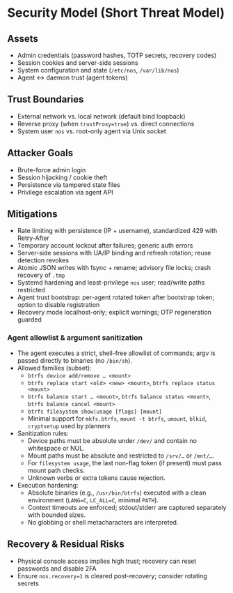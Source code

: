 # Security Model (Short Threat Model)

## Assets
- Admin credentials (password hashes, TOTP secrets, recovery codes)
- Session cookies and server-side sessions
- System configuration and state (`/etc/nos`, `/var/lib/nos`)
- Agent ↔ daemon trust (agent tokens)

## Trust Boundaries
- External network vs. local network (default bind loopback)
- Reverse proxy (when `trustProxy=true`) vs. direct connections
- System user `nos` vs. root-only agent via Unix socket

## Attacker Goals
- Brute-force admin login
- Session hijacking / cookie theft
- Persistence via tampered state files
- Privilege escalation via agent API

## Mitigations
- Rate limiting with persistence (IP + username), standardized 429 with Retry-After
- Temporary account lockout after failures; generic auth errors
- Server-side sessions with UA/IP binding and refresh rotation; reuse detection revokes
- Atomic JSON writes with fsync + rename; advisory file locks; crash recovery of `.tmp`
- Systemd hardening and least-privilege `nos` user; read/write paths restricted
- Agent trust bootstrap: per-agent rotated token after bootstrap token; option to disable registration
- Recovery mode localhost-only; explicit warnings; OTP regeneration guarded

### Agent allowlist & argument sanitization
- The agent executes a strict, shell-free allowlist of commands; argv is passed directly to binaries (no `/bin/sh`).
- Allowed families (subset):
  - `btrfs device add/remove … <mount>`
  - `btrfs replace start <old> <new> <mount>`, `btrfs replace status <mount>`
  - `btrfs balance start … <mount>`, `btrfs balance status <mount>`, `btrfs balance cancel <mount>`
  - `btrfs filesystem show|usage [flags] [mount]`
  - Minimal support for `mkfs.btrfs`, `mount -t btrfs`, `umount`, `blkid`, `cryptsetup` used by planners
- Sanitization rules:
  - Device paths must be absolute under `/dev/` and contain no whitespace or NUL.
  - Mount paths must be absolute and restricted to `/srv/…` or `/mnt/…`.
  - For `filesystem usage`, the last non-flag token (if present) must pass mount path checks.
  - Unknown verbs or extra tokens cause rejection.
- Execution hardening:
  - Absolute binaries (e.g., `/usr/bin/btrfs`) executed with a clean environment (`LANG=C`, `LC_ALL=C`, minimal `PATH`).
  - Context timeouts are enforced; stdout/stderr are captured separately with bounded sizes.
  - No globbing or shell metacharacters are interpreted.


## Recovery & Residual Risks
- Physical console access implies high trust; recovery can reset passwords and disable 2FA
- Ensure `nos.recovery=1` is cleared post-recovery; consider rotating secrets


